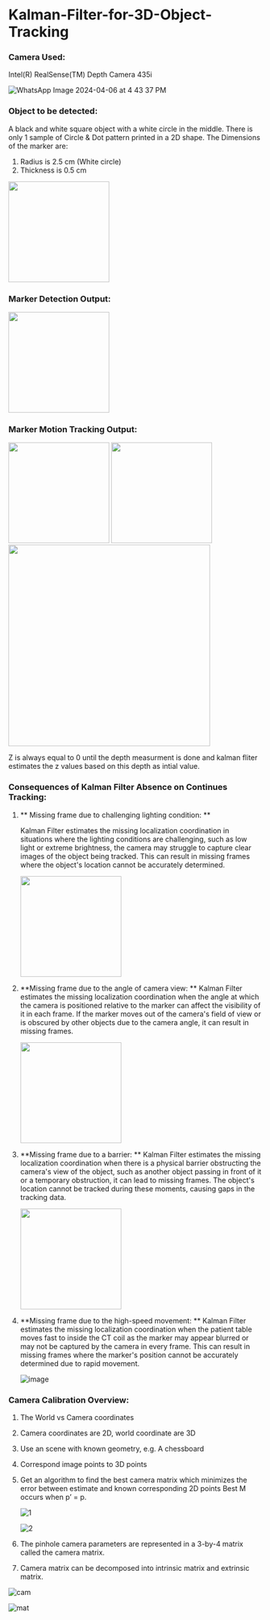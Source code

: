 # Kalman-Filter-for-3D-Object-Tracking

### Camera Used:
Intel(R) RealSense(TM) Depth Camera 435i

![WhatsApp Image 2024-04-06 at 4 43 37 PM](https://github.com/Arwa-Fawzy/Kalman-Filter-for-Object-Tracking-in-3D-Space/assets/101527083/17aa93ab-c4e2-4e8b-928d-d9f8d1193d57)

### Object to be detected:
A black and white square object with a white circle in the middle. There is only 1 sample of Circle & Dot pattern printed in a 2D shape​. The Dimensions of the marker are:​
1. Radius is 2.5 cm (White circle)​
2. Thickness is 0.5 cm


<img src="https://github.com/Arwa-Fawzy/Kalman-Filter-for-3D-Object-Tracking/assets/101527083/bcd8f321-36a8-4b80-9920-e5c5c3bae5d7" width="200" />

### Marker Detection Output:

<img src="https://github.com/Arwa-Fawzy/Kalman-Filter-for-3D-Object-Tracking/assets/101527083/3d71d08c-1446-4445-9283-3ced371b6066" width="200" />


### Marker Motion Tracking Output​:

<img src="https://github.com/Arwa-Fawzy/Kalman-Filter-for-3D-Object-Tracking/assets/101527083/3c48459c-664c-4447-b5e4-d3956389303a" width="200" />

<img src="https://github.com/Arwa-Fawzy/Kalman-Filter-for-3D-Object-Tracking/assets/101527083/c10514cd-de23-48ac-bd01-a1865bdb2578" width="200" />

<img src="https://github.com/Arwa-Fawzy/Kalman-Filter-for-3D-Object-Tracking/assets/101527083/1318e619-1375-4f40-a2a3-39295fc9f0a8" width="400" />


Z is always equal to 0 until the depth measurment is done and kalman fliter estimates the z values based on this depth as intial value. 


### Consequences of Kalman Filter Absence on Continues Tracking:
1. ** Missing frame due to challenging lighting condition: **​

   Kalman Filter estimates the missing localization  coordination in situations where the lighting conditions are challenging, such as low light or extreme brightness, the camera may struggle to capture clear images of the object being tracked. This can result in missing frames where the object's location cannot be accurately determined.​

   <img src="https://github.com/Arwa-Fawzy/Kalman-Filter-for-3D-Object-Tracking/assets/101527083/6caf638c-9dc9-4cd7-bccf-aeac2b4c680d" width="200" />

2. **​Missing frame due to the angle of camera view:​ **​
   Kalman Filter estimates the missing localization coordination when the angle at which the camera is positioned relative to the marker  can affect the visibility of it in each frame. If the marker moves out of the camera's field of view or is obscured by other objects due to the camera angle, it can result in missing frames. ​

      <img src="https://github.com/Arwa-Fawzy/Kalman-Filter-for-3D-Object-Tracking/assets/101527083/4fcfed97-1ab4-43cd-a3bf-5aaf2119d9e8" width="200" />

3. **​Missing frame due to a barrier:​ **​
   Kalman Filter estimates the missing localization  coordination when there is a physical barrier obstructing the camera's view of the object, such as another object passing in front of it or a temporary obstruction, it can lead to missing frames. The object's location cannot be tracked during these moments, causing gaps in the tracking data.​

      <img src="https://github.com/Arwa-Fawzy/Kalman-Filter-for-3D-Object-Tracking/assets/101527083/46b45648-d029-48f1-93f5-04212fe8e6e6" width="200" />

4. **​Missing frame due to the high-speed movement:​ **​
   Kalman Filter estimates the missing localization coordination when the patient table moves fast to inside the CT coil as the marker may appear blurred or may not be captured by the camera in every frame. This can result in missing frames where the marker's position cannot be accurately determined due to rapid movement.​

   ![image](https://github.com/Arwa-Fawzy/Kalman-Filter-for-3D-Object-Tracking/assets/101527083/33aa58e2-19bd-457b-9aa0-4301709f6c09)


### Camera Calibration​ Overview:
1. The World vs Camera coordinates​
2. Camera coordinates are 2D, world coordinate are 3D​
3. Use an scene with known geometry, e.g. A chessboard​
4. Correspond image points to 3D points​
5. Get an algorithm to find the best camera matrix which minimizes the error between estimate and known corresponding 2D points​ Best M occurs when p’ = p.​


      ![1](https://github.com/Arwa-Fawzy/Kalman-Filter-for-3D-Object-Tracking/assets/101527083/006f67ed-c56f-4b7b-be4d-17d63b29c991)



      ![2](https://github.com/Arwa-Fawzy/Kalman-Filter-for-3D-Object-Tracking/assets/101527083/9d77f165-6c98-448f-bfcd-4f547eac7dab)
  



6. The pinhole camera parameters are represented in a 3-by-4 matrix called the camera matrix.​
7. Camera matrix can be decomposed into intrinsic matrix and extrinsic matrix.


        
![cam](https://github.com/Arwa-Fawzy/Kalman-Filter-for-3D-Object-Tracking/assets/101527083/5c4d7e7b-06e4-4d9a-90bd-4855bb83fe5a)


![mat](https://github.com/Arwa-Fawzy/Kalman-Filter-for-3D-Object-Tracking/assets/101527083/c0f4d172-608e-44c9-ade4-c2310e0dc078)




​

​

​




